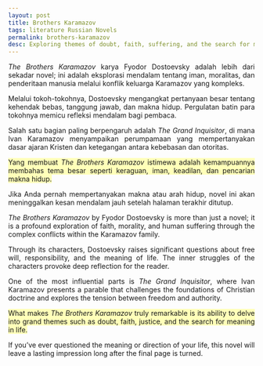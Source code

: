 ```yaml
---
layout: post  
title: Brothers Karamazov
tags: literature Russian Novels
permalink: brothers-karamazov
desc: Exploring themes of doubt, faith, suffering, and the search for moral truth on Fyodor Dostoevsky's The Brothers Karamazov.  
---
```

<p>
<div style="text-align: justify;" data-lang="id" class="hidden">
<p style="text-align: justify;">
    <em>The Brothers Karamazov</em> karya Fyodor Dostoevsky adalah lebih dari sekadar novel; ini adalah eksplorasi mendalam tentang iman, moralitas, dan penderitaan manusia melalui konflik keluarga Karamazov yang kompleks.
</p>
<p style="text-align: justify;">
    Melalui tokoh-tokohnya, Dostoevsky mengangkat pertanyaan besar tentang kehendak bebas, tanggung jawab, dan makna hidup. Pergulatan batin para tokohnya memicu refleksi mendalam bagi pembaca.
</p>
<p style="text-align: justify;">
    Salah satu bagian paling berpengaruh adalah <em>The Grand Inquisitor</em>, di mana Ivan Karamazov menyampaikan perumpamaan yang mempertanyakan dasar ajaran Kristen dan ketegangan antara kebebasan dan otoritas.
</p>
<p style="text-align: justify;">
    <span style="background-color: rgb(255, 255, 185);">
        Yang membuat <em>The Brothers Karamazov</em> istimewa adalah kemampuannya membahas tema besar seperti keraguan, iman, keadilan, dan pencarian makna hidup.
    </span>
</p>
<p style="text-align: justify;">
    Jika Anda pernah mempertanyakan makna atau arah hidup, novel ini akan meninggalkan kesan mendalam jauh setelah halaman terakhir ditutup.
</p>
</div>

<div style="text-align: justify;" data-lang="en">
  <p style="text-align: justify;">
    <em>The Brothers Karamazov</em> by Fyodor Dostoevsky is more than just a novel; it is a profound exploration of faith, morality, and human suffering through the complex conflicts within the Karamazov family.
  </p>
  <p style="text-align: justify;">
    Through its characters, Dostoevsky raises significant questions about free will, responsibility, and the meaning of life. The inner struggles of the characters provoke deep reflection for the reader.
  </p>
  <p style="text-align: justify;">
    One of the most influential parts is <em>The Grand Inquisitor</em>, where Ivan Karamazov presents a parable that challenges the foundations of Christian doctrine and explores the tension between freedom and authority.
  </p>
  <p style="text-align: justify;">
    <span style="background-color: rgb(255, 255, 185);">
      What makes <em>The Brothers Karamazov</em> truly remarkable is its ability to delve into grand themes such as doubt, faith, justice, and the search for meaning in life.
    </span>
  </p>
  <p style="text-align: justify;">
    If you’ve ever questioned the meaning or direction of your life, this novel will leave a lasting impression long after the final page is turned.
  </p>
</div>

</p>

